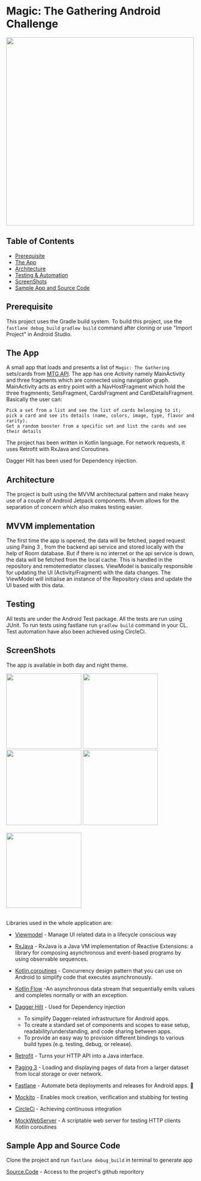 # Magic: The Gathering Android Challenge

<img src="https://user-images.githubusercontent.com/47601553/144115779-9b0a6f80-5f71-43a3-98b7-e01acf74a0a3.png" width="500" style="max-width:100%;">

## Table of Contents

- [Prerequisite](#prerequisite)
- [The App](#theapp)
- [Architecture](#architecture)
- [Testing & Automation](#testing)
- [ScreenShots](#screenshots)
- [Sample App and Source Code](#sampleappandsourcecode)

## Prerequisite

This project uses the Gradle build system. To build this project, use the `fastlane debug_build`
`gradlew build` command after cloning or use "Import Project" in Android Studio.

## The App

A small app that loads and presents a list of `Magic: The Gathering` sets/cards from  [MTG API](https://magicthegathering.io/).
The app has one Activity namely MainActivity and three fragments which are connected using navigation graph.
MainActivity acts as entry point with a NavHostFragment which hold the three fragmnents; SetsFragment, CardsFragment and 
CardDetailsFragment. Basically the user can:

    Pick a set from a list and see the list of cards belonging to it;
    pick a card and see its details (name, colors, image, type, flavor and rarity).
    Get a random booster from a specific set and list the cards and see their details



The project has been written in Kotlin language. For network requests, it uses Retrofit with RxJava and Coroutines.

Dagger Hilt has been used for Dependency injection.

## Architecture
The project is built using the MVVM architectural pattern and make heavy use of a couple of Android Jetpack components. Mvvm allows for the separation of concern which also makes testing easier.


## MVVM implementation
The first time the app is opened, the data will be fetched, paged request using Paing 3 , from the backend api service and stored locally with 
the help of Room database.
But if there is no internet or the api service is down, the data will be fetched from the local cache.
This is handled in the repository and remotemediator classes.
ViewModel is basically responsible for updating the UI (Activity/Fragment) with the data changes.
The ViewModel will initialise an instance of the Repository class and update the UI based with this data.



## Testing
All tests are under the Android Test package. All the tests are run using JUnit.
To run tests using fastlane run `gradlew build` command in your CL.
Test automation have also been achieved using CircleCi.

## ScreenShots


The app is available in both day and night theme.


<img src="https://user-images.githubusercontent.com/47601553/144119212-f72b4b42-02bd-41d9-8826-eb8c671b1f6d.png" width="200" style="max-width:100%;">    <img src="https://user-images.githubusercontent.com/47601553/144119340-f519a9d0-f03b-45d3-9ea7-17e0bf2202a7.png" width="200" style="max-width:100%;">   <img src="https://user-images.githubusercontent.com/47601553/144119432-7cbdce23-e80f-4e49-ab6e-29d154c5facb.png" width="200" style="max-width:100%;">    <img src="https://user-images.githubusercontent.com/47601553/144119615-399ab4fc-57bc-40d1-9ee6-feaccd4c68e8.png" width="200" style="max-width:100%;"></br></br><img src="https://user-images.githubusercontent.com/47601553/144119681-5807a6eb-6c74-453d-81a0-655e19cdc531.png" width="200" style="max-width:100%;"> </br></br>


Libraries used in the whole application are:

- [Viewmodel](https://developer.android.com/topic/libraries/architecture/viewmodel) - Manage UI related data in a lifecycle conscious way 
- [RxJava](https://github.com/ReactiveX/RxJava) - RxJava is a Java VM implementation of Reactive Extensions: a library for composing asynchronous and event-based programs by using observable sequences.
- [Kotlin.coroutines](https://developer.android.com/kotlin/coroutines?gclid=Cj0KCQjw1dGJBhD4ARIsANb6Odld-9wkN4Lkm6UJAvWRshusopwstZH5IXkSLzxv_Q5JYjgjozIywfcaAlS9EALw_wcB&gclsrc=aw.ds) - Concurrency design pattern that you can use on Android to simplify code that executes asynchronously.
- [Kotlin Flow](https://developer.android.com/kotlin/flow) -An asynchronous data stream that sequentially emits values and completes normally or with an exception.
- [Dagger Hilt](https://dagger.dev/hilt/) - Used for Dependency injection
    - To simplify Dagger-related infrastructure for Android apps.
    - To create a standard set of components and scopes to ease setup, readability/understanding, and code sharing between apps.
    - To provide an easy way to provision different bindings to various build types (e.g. testing, debug, or release).

- [Retrofit](https://square.github.io/retrofit/) - Turns your HTTP API into a Java interface.
- [Paging 3](https://developer.android.com/topic/libraries/architecture/paging/v3-overview) -  Loading and displaying pages of data from a larger dataset from local storage or over network.
- [Fastlane](https://docs.fastlane.tools/getting-started/android/setup/) -  Automate beta deployments and releases for Android apps. 🚀
- [Mockito](https://javadoc.io/doc/org.mockito/mockito-core/latest/org/mockito/Mockito.html) - Enables mock creation, verification and stubbing for testing
- [CircleCi](https://circleci.com/continuous-integration/) - Achieving continuous integration
- [MockWebServer](https://github.com/square/okhttp/tree/master/mockwebserver) - A scriptable web server for testing HTTP clients
Kotlin coroutines
## Sample App and Source Code

Clone the project and run `fastlane debug_build` in terminal to generate app

[Source.Code](https://github.com/Hechio/magic-G) - Access to the project's github reporitory
